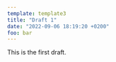 ```yaml
---
template: template3
title: "Draft 1"
date: "2022-09-06 18:19:20 +0200"
foo: bar
---
```


This is the first draft.
